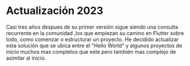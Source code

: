 # Actualización 2023

Casi tres años despues de su primer versión sigue siendo una consulta recurrente en la comunidad
,los que empiezan su camino en Flutter sobre todo, como comenzar o estructurar un proyecto.
He decidido actualizar esta solución que se ubica entre el "Hello World" y algunos proyectos 
de inicio muchos mas completos que este pero también mas complejo de asimilar al inicio.

